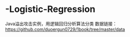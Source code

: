 # -Logistic-Regression
Java溢出攻击实例，用逻辑回归分析算法分类
数据链接：https://github.com/duoergun0729/1book/tree/master/data
